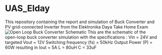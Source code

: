 # UAS_Elday
This repository containing the report and simulation of Buck Converter and PV grid-connected Inverter from the Elektronika Daya Take Home Exam
![Open Loop Buck Converter Schematic](https://github.com/user-attachments/assets/015f98d1-8c74-4325-b3e9-fbde7168edf2)
This are the schematic of the open-loop buck converter simulation with the specifications :
Vin = 24V and targeted Vout = 12V
Switching frequency (fs) = 50kHz
Output Power (P) = 60W resulting in Iout = 5A
L = 80uH
C = 33uF
